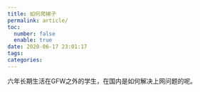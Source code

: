 ```yaml
---
title: 如何爬梯子
permalink: article/
toc:
  number: false
  enable: true
date: 2020-06-17 23:01:17
tags:
categories:
---
```


六年长期生活在GFW之外的学生，在国内是如何解决上网问题的呢。

